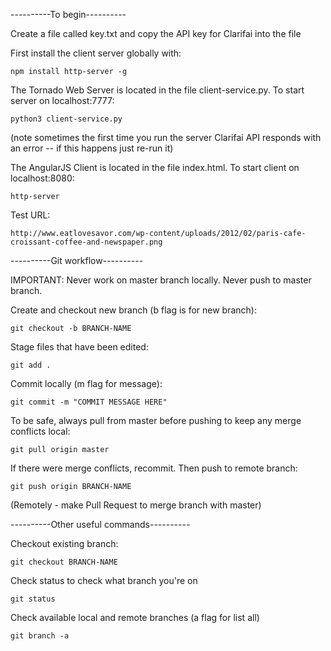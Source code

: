 
----------To begin----------


Create a file called key.txt and copy the API key for Clarifai into the file

First install the client server globally with: 

	npm install http-server -g

The Tornado Web Server is located in the file client-service.py. To start server on localhost:7777:

	python3 client-service.py

(note sometimes the first time you run the server Clarifai API responds with an error -- if this happens just re-run it)

The AngularJS Client is located in the file index.html. To start client on localhost:8080:

	http-server

Test URL: 

	http://www.eatlovesavor.com/wp-content/uploads/2012/02/paris-cafe-croissant-coffee-and-newspaper.png


----------Git workflow----------

IMPORTANT: Never work on master branch locally. Never push to master branch.  

Create and checkout new branch (b flag is for new branch):

	git checkout -b BRANCH-NAME

Stage files that have been edited:

	git add .

Commit locally (m flag for message):

	git commit -m "COMMIT MESSAGE HERE"

To be safe, always pull from master before pushing to keep any merge conflicts local:

	git pull origin master

If there were merge conflicts, recommit. Then push to remote branch:

	git push origin BRANCH-NAME

(Remotely - make Pull Request to merge branch with master)

----------Other useful commands----------

Checkout existing branch:

	git checkout BRANCH-NAME

Check status to check what branch you're on

	git status

Check available local and remote branches (a flag for list all)

	git branch -a

